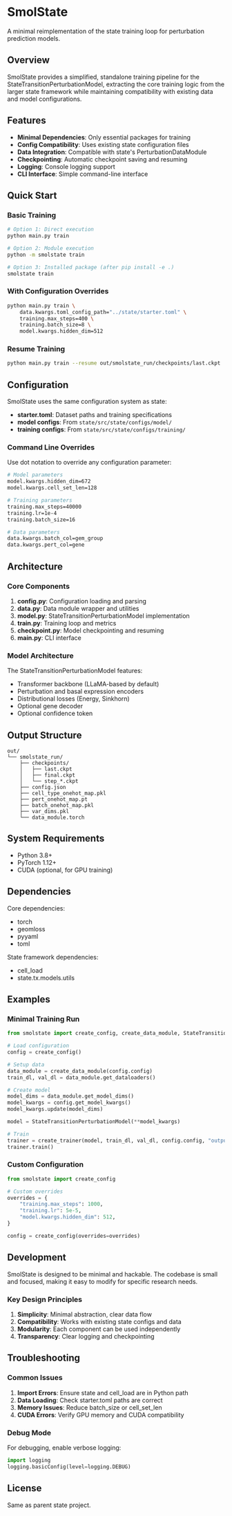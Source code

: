 # SmolState

A minimal reimplementation of the state training loop for perturbation prediction models.

## Overview

SmolState provides a simplified, standalone training pipeline for the StateTransitionPerturbationModel, extracting the core training logic from the larger state framework while maintaining compatibility with existing data and model configurations.

## Features

- **Minimal Dependencies**: Only essential packages for training
- **Config Compatibility**: Uses existing state configuration files
- **Data Integration**: Compatible with state's PerturbationDataModule
- **Checkpointing**: Automatic checkpoint saving and resuming
- **Logging**: Console logging support
- **CLI Interface**: Simple command-line interface

## Quick Start

### Basic Training
```bash
# Option 1: Direct execution
python main.py train

# Option 2: Module execution  
python -m smolstate train

# Option 3: Installed package (after pip install -e .)
smolstate train
```

### With Configuration Overrides
```bash
python main.py train \
    data.kwargs.toml_config_path="../state/starter.toml" \
    training.max_steps=400 \
    training.batch_size=8 \
    model.kwargs.hidden_dim=512
```

### Resume Training
```bash
python main.py train --resume out/smolstate_run/checkpoints/last.ckpt
```

## Configuration

SmolState uses the same configuration system as state:

- **starter.toml**: Dataset paths and training specifications
- **model configs**: From `state/src/state/configs/model/`
- **training configs**: From `state/src/state/configs/training/`

### Command Line Overrides

Use dot notation to override any configuration parameter:

```bash
# Model parameters
model.kwargs.hidden_dim=672
model.kwargs.cell_set_len=128

# Training parameters  
training.max_steps=40000
training.lr=1e-4
training.batch_size=16

# Data parameters
data.kwargs.batch_col=gem_group
data.kwargs.pert_col=gene
```

## Architecture

### Core Components

1. **config.py**: Configuration loading and parsing
2. **data.py**: Data module wrapper and utilities
3. **model.py**: StateTransitionPerturbationModel implementation
4. **train.py**: Training loop and metrics
5. **checkpoint.py**: Model checkpointing and resuming
6. **main.py**: CLI interface

### Model Architecture

The StateTransitionPerturbationModel features:
- Transformer backbone (LLaMA-based by default)
- Perturbation and basal expression encoders
- Distributional losses (Energy, Sinkhorn)
- Optional gene decoder
- Optional confidence token

## Output Structure

```
out/
└── smolstate_run/
    ├── checkpoints/
    │   ├── last.ckpt
    │   ├── final.ckpt
    │   └── step_*.ckpt
    ├── config.json
    ├── cell_type_onehot_map.pkl
    ├── pert_onehot_map.pt
    ├── batch_onehot_map.pkl
    ├── var_dims.pkl
    └── data_module.torch
```

## System Requirements

- Python 3.8+
- PyTorch 1.12+
- CUDA (optional, for GPU training)

## Dependencies

Core dependencies:
- torch
- geomloss  
- pyyaml
- toml

State framework dependencies:
- cell_load
- state.tx.models.utils

## Examples

### Minimal Training Run
```python
from smolstate import create_config, create_data_module, StateTransitionPerturbationModel, create_trainer

# Load configuration
config = create_config()

# Setup data
data_module = create_data_module(config.config)
train_dl, val_dl = data_module.get_dataloaders()

# Create model
model_dims = data_module.get_model_dims()
model_kwargs = config.get_model_kwargs()
model_kwargs.update(model_dims)

model = StateTransitionPerturbationModel(**model_kwargs)

# Train
trainer = create_trainer(model, train_dl, val_dl, config.config, "output")
trainer.train()
```

### Custom Configuration
```python
from smolstate import create_config

# Custom overrides
overrides = {
    "training.max_steps": 1000,
    "training.lr": 5e-5,  
    "model.kwargs.hidden_dim": 512,
}

config = create_config(overrides=overrides)
```

## Development

SmolState is designed to be minimal and hackable. The codebase is small and focused, making it easy to modify for specific research needs.

### Key Design Principles

1. **Simplicity**: Minimal abstraction, clear data flow
2. **Compatibility**: Works with existing state configs and data
3. **Modularity**: Each component can be used independently
4. **Transparency**: Clear logging and checkpointing

## Troubleshooting

### Common Issues

1. **Import Errors**: Ensure state and cell_load are in Python path
2. **Data Loading**: Check starter.toml paths are correct
3. **Memory Issues**: Reduce batch_size or cell_set_len
4. **CUDA Errors**: Verify GPU memory and CUDA compatibility

### Debug Mode

For debugging, enable verbose logging:
```python
import logging
logging.basicConfig(level=logging.DEBUG)
```

## License

Same as parent state project.